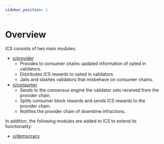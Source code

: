 ```yaml
---
sidebar_position: 1
---
```


# Overview

ICS consists of two main modules:

* [x/provider](./02-provider.md)
  * Provides to consumer chains updated information of opted in validators.
  * Distributes ICS rewards to opted in validators.
  * Jails and slashes validators that misbehave on consumer chains.  
* [x/consumer](./03-consumer.md)
  * Sends to the consensus engine the validator sets received from the provider chain.
  * Splits consumer block rewards and sends ICS rewards to the provider chain. 
  * Notifies the provider chain of downtime infractions. 

In addition, the following modules are added to ICS to extend its functionality:

* [x/democracy](04-democracy.md)